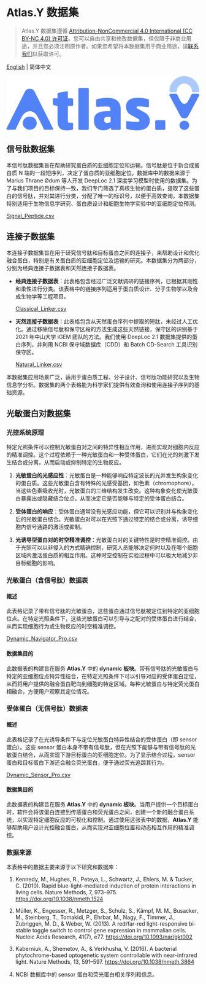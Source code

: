 # Atlas.Y 数据集

> Atlas.Y 数据集遵循 [Attribution-NonCommercial 4.0 International (CC BY-NC 4.0) 许可证](https://creativecommons.org/licenses/by-nc/4.0)。您可以自由共享和修改数据集，但仅限于非商业用途，并且您必须注明原作者。如果您希望将本数据集用于商业用途，请[联系我们](mailto:tongji_china2019@163.com)以获取许可。

[English](README.md) | 简体中文

![](assets/Logo.png)

## 信号肽数据集

本信号肽数据集旨在帮助研究蛋白质的亚细胞定位和运输。信号肽是位于新合成蛋白质 N 端的一段短序列，决定了蛋白质的亚细胞定位。数据库中的数据来源于 Marius Thrane Ødum 等人开发 DeepLoc 2.1 深度学习模型时使用的数据集。为了与我们项目的目标保持一致，我们专门筛选了真核生物的蛋白质，提取了这些蛋白的信号肽，并对其进行分类，分配了唯一的标识号，以便于高效查询。本数据集特别适用于生物信息学研究、蛋白质设计和细胞生物学实验中的亚细胞定位预测。

[Signal_Peptide.csv](Signal_Peptide.csv)

## 连接子数据集

本连接子数据集旨在用于研究信号肽和目标蛋白之间的连接子，来帮助设计和优化融合蛋白，特别是有关蛋白质的亚细胞定位及运输的研究。本数据集分为两部分，分别为经典连接子数据表和天然连接子数据表。

* **经典连接子数据表**：此表格包含经过广泛文献调研的链接序列，已根据其刚性和柔性进行分类。该表格中的链接序列适用于蛋白质设计、分子生物学以及合成生物学等工程项目。

  [Classical_Linker.csv](Classical_Linker.csv)

* **天然连接子数据表**：此表格包含从天然蛋白序列中提取的短肽，未经过人工优化。通过移除信号肽和保守区段的方法生成这些天然链接，保守区的识别基于 2021 年中山大学 iGEM 团队的方法。我们使用 DeepLoc 2.1 数据集提供的蛋白序列，并利用 NCBI 保守域数据库（CDD）和 Batch CD-Search 工具识别保守区。

  [Natural_Linker.csv](Natural_Linker.csv)

本数据集应用场景广泛，适用于蛋白质工程、分子设计、信号肽功能研究以及生物信息学分析。数据集的两个表格能为科学家们提供有效查询和使用连接子序列的基础资源。

## 光敏蛋白对数据集

### 光控系统原理

特定光照条件可以控制光敏蛋白对之间的特异性相互作用，进而实现对细胞内反应的精准调控。这个过程依赖于一种光敏蛋白和一种受体蛋白，它们在光的刺激下发生结合或分离，从而启动或抑制特定的生物反应。

1. **光敏蛋白的光感应性**：光敏蛋白是一种能够响应特定波长的光并发生构象变化的蛋白质。这些光敏蛋白含有特殊的光感受基团，如色素（chromophore），当这些色素吸收光时，光敏蛋白的三维结构发生改变。这种构象变化使光敏蛋白暴露出或隐藏结合位点，从而决定它是否能够与特定的受体蛋白结合。

2. **受体蛋白的响应**：受体蛋白通常没有光感应功能，但它可以识别并与构象变化后的光敏蛋白结合。光敏蛋白对可以在光照下通过特定的结合或分离，诱导细胞内信号通路的激活或抑制。

3. **光诱导型蛋白对的时空精准调控**：光敏蛋白对的关键特性是时空精准调控。由于光照可以以非侵入的方式精确控制，研究人员能够决定何时以及在哪个细胞区域内激活蛋白质的相互作用。这种时空控制在实验过程中可以极大地减少非目标细胞的影响。

### 光敏蛋白（含信号肽）数据表

#### 概述

此表格记录了带有信号肽的光敏蛋白，这些蛋白通过信号肽被定位到特定的亚细胞位点。在特定光照条件下，这些光敏蛋白可以引导与之配对的受体蛋白进行结合，从而实现细胞行为或生物反应的时空精准调控。

[Dynamic_Navigator_Pro.csv](Dynamic_Navigator_Pro.csv)

#### 数据集目的

此数据表的构建旨在服务 **Atlas.Y** 中的 **dynamic 板块**。带有信号肽的光敏蛋白与特定的亚细胞位点特异性结合，在特定光照条件下可以引导对应的受体蛋白定位，从而将用户提供的融合蛋白靶向到细胞的特定区域。每种光敏蛋白与特定荧光蛋白相融合，方便用户观察其定位情况。

### 受体蛋白（无信号肽）数据表

#### 概述

此表格记录了在光诱导条件下与定位光敏蛋白特异性结合的受体蛋白（即 sensor 蛋白）。这些 sensor 蛋白本身不带有信号肽，但在光照下能够与带有信号肽的光敏蛋白结合，从而实现下游目标蛋白的亚细胞定位。为了显示结合过程，sensor 蛋白和目标蛋白下游还会融合荧光蛋白，便于通过荧光追踪其行为。

[Dynamic_Sensor_Pro.csv](Dynamic_Sensor_Pro.csv)

#### 数据集目的

此数据表的构建旨在服务 **Atlas.Y** 中的 **dynamic 板块**。当用户提供一个目标蛋白时，软件会将该蛋白连接到传感蛋白和荧光蛋白之间，创建一个新的融合蛋白系统，以实现特定细胞反应的可视化和控制。通过使用这张表中的数据，**Atlas.Y** 能够帮助用户设计光控融合蛋白，从而实现对亚细胞位置和动态相互作用的精准调控。

### 数据来源

本表格中的数据主要来源于以下研究和数据库：

1. Kennedy, M., Hughes, R., Peteya, L., Schwartz, J., Ehlers, M. & Tucker, C. (2010). Rapid blue-light–mediated induction of protein interactions in living cells. Nature Methods, 7, 973–975. https://doi.org/10.1038/nmeth.1524

2. Müller, K., Engesser, R., Metzger, S., Schulz, S., Kämpf, M. M., Busacker, M., Steinberg, T., Tomakidi, P., Ehrbar, M., Nagy, F., Timmer, J., Zubriggen, M. D., & Weber, W. (2013). A red/far-red light-responsive bi-stable toggle switch to control gene expression in mammalian cells. Nucleic Acids Research, 41(7), e77. https://doi.org/10.1093/nar/gkt002

3. Kaberniuk, A., Shemetov, A., & Verkhusha, V. (2016). A bacterial phytochrome-based optogenetic system controllable with near-infrared light. Nature Methods, 13, 591–597. https://doi.org/10.1038/nmeth.3864

4. NCBI 数据库中的 sensor 蛋白和荧光蛋白相关序列和信息。